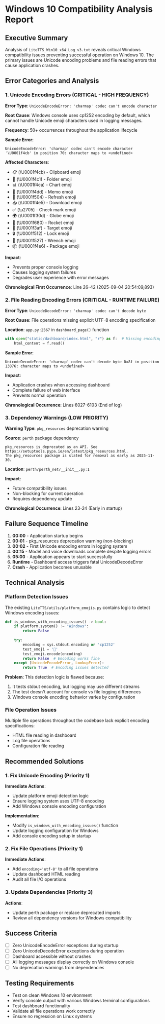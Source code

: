 # Windows 10 Compatibility Analysis Report

## Executive Summary

Analysis of `LiteTTS_Win10_x64_Log_v3.txt` reveals critical Windows compatibility issues preventing successful operation on Windows 10. The primary issues are Unicode encoding problems and file reading errors that cause application crashes.

## Error Categories and Analysis

### 1. Unicode Encoding Errors (CRITICAL - HIGH FREQUENCY)

**Error Type**: `UnicodeEncodeError: 'charmap' codec can't encode character`

**Root Cause**: Windows console uses cp1252 encoding by default, which cannot handle Unicode emoji characters used in logging messages.

**Frequency**: 50+ occurrences throughout the application lifecycle

**Sample Error**:
```
UnicodeEncodeError: 'charmap' codec can't encode character '\U0001f4cb' in position 70: character maps to <undefined>
```

**Affected Characters**:
- 📋 (\U0001f4cb) - Clipboard emoji
- 📁 (\U0001f4c1) - Folder emoji  
- 📊 (\U0001f4ca) - Chart emoji
- 📝 (\U0001f4dd) - Memo emoji
- 🔄 (\U0001f504) - Refresh emoji
- 📥 (\U0001f4e5) - Download emoji
- ✅ (\u2705) - Check mark emoji
- 🌍 (\U0001f30d) - Globe emoji
- 🚀 (\U0001f680) - Rocket emoji
- 🎯 (\U0001f3af) - Target emoji
- 🔒 (\U0001f512) - Lock emoji
- 🔧 (\U0001f527) - Wrench emoji
- 📦 (\U0001f4e6) - Package emoji

**Impact**: 
- Prevents proper console logging
- Causes logging system failures
- Degrades user experience with error messages

**Chronological First Occurrence**: Line 26-42 (2025-09-04 20:54:09,893)

### 2. File Reading Encoding Errors (CRITICAL - RUNTIME FAILURE)

**Error Type**: `UnicodeDecodeError: 'charmap' codec can't decode byte`

**Root Cause**: File operations missing explicit UTF-8 encoding specification

**Location**: `app.py:2567` in `dashboard_page()` function
```python
with open("static/dashboard/index.html", "r") as f:  # Missing encoding='utf-8'
    html_content = f.read()
```

**Sample Error**:
```
UnicodeDecodeError: 'charmap' codec can't decode byte 0x8f in position 13076: character maps to <undefined>
```

**Impact**:
- Application crashes when accessing dashboard
- Complete failure of web interface
- Prevents normal operation

**Chronological Occurrence**: Lines 6027-6103 (End of log)

### 3. Dependency Warnings (LOW PRIORITY)

**Warning Type**: `pkg_resources` deprecation warning

**Source**: `perth` package dependency
```
pkg_resources is deprecated as an API. See https://setuptools.pypa.io/en/latest/pkg_resources.html. 
The pkg_resources package is slated for removal as early as 2025-11-30.
```

**Location**: `perth/perth_net/__init__.py:1`

**Impact**:
- Future compatibility issues
- Non-blocking for current operation
- Requires dependency update

**Chronological Occurrence**: Lines 23-24 (Early in startup)

## Failure Sequence Timeline

1. **00:00** - Application startup begins
2. **00:01** - pkg_resources deprecation warning (non-blocking)
3. **00:02** - First Unicode encoding errors in logging system
4. **00:15** - Model and voice downloads complete despite logging errors
5. **05:00** - Application appears to start successfully
6. **Runtime** - Dashboard access triggers fatal UnicodeDecodeError
7. **Crash** - Application becomes unusable

## Technical Analysis

### Platform Detection Issues

The existing `LiteTTS/utils/platform_emojis.py` contains logic to detect Windows encoding issues:

```python
def is_windows_with_encoding_issues() -> bool:
    if platform.system() != "Windows":
        return False
    
    try:
        encoding = sys.stdout.encoding or 'cp1252'
        test_emoji = '🚀'
        test_emoji.encode(encoding)
        return False  # Encoding works fine
    except (UnicodeEncodeError, LookupError):
        return True  # Encoding issues detected
```

**Problem**: This detection logic is flawed because:
1. It tests stdout encoding, but logging may use different streams
2. The test doesn't account for console vs file logging differences
3. Windows console encoding behavior varies by configuration

### File Operation Issues

Multiple file operations throughout the codebase lack explicit encoding specifications:
- HTML file reading in dashboard
- Log file operations
- Configuration file reading

## Recommended Solutions

### 1. Fix Unicode Encoding (Priority 1)

**Immediate Actions**:
- Update platform emoji detection logic
- Ensure logging system uses UTF-8 encoding
- Add Windows console encoding configuration

**Implementation**:
- Modify `is_windows_with_encoding_issues()` function
- Update logging configuration for Windows
- Add console encoding setup in startup

### 2. Fix File Operations (Priority 1)

**Immediate Actions**:
- Add `encoding='utf-8'` to all file operations
- Update dashboard HTML reading
- Audit all file I/O operations

### 3. Update Dependencies (Priority 3)

**Actions**:
- Update perth package or replace deprecated imports
- Review all dependency versions for Windows compatibility

## Success Criteria

- [ ] Zero UnicodeEncodeError exceptions during startup
- [ ] Zero UnicodeDecodeError exceptions during operation  
- [ ] Dashboard accessible without crashes
- [ ] All logging messages display correctly on Windows console
- [ ] No deprecation warnings from dependencies

## Testing Requirements

- Test on clean Windows 10 environment
- Verify console output with various Windows terminal configurations
- Test dashboard functionality
- Validate all file operations work correctly
- Ensure no regression on Linux systems
